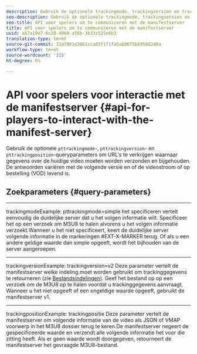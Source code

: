 ```yaml
---
description: Gebruik de optionele trackingmode, trackingversion en trackingposition queryparameters om URL's te verkrijgen waarnaar gegevens over de huidige video worden verzonden en bijgehouden. De antwoorden variëren met de volgende versie en of de videostroom of op bestelling (VOD) levend is.
seo-description: Gebruik de optionele trackingmode, trackingversion en trackingposition queryparameters om URL's te verkrijgen waarnaar gegevens over de huidige video worden verzonden en bijgehouden. De antwoorden variëren met de volgende versie en of de videostroom of op bestelling (VOD) levend is.
seo-title: API voor spelers om te communiceren met de manifestserver
title: API voor spelers om te communiceren met de manifestserver
uuid: ab7a19e7-6c28-4960-a56b-3b33c525e6b3
translation-type: tm+mt
source-git-commit: 32a7901e3061cca03f1f1fa5ab06f5bb950d248a
workflow-type: tm+mt
source-wordcount: '315'
ht-degree: 0%

---
```



# API voor spelers voor interactie met de manifestserver {#api-for-players-to-interact-with-the-manifest-server}

Gebruik de optionele `pttrackingmode`-, `pttrackingversion`- en `pttrackingposition`-queryparameters om URL&#39;s te verkrijgen waarnaar gegevens over de huidige video moeten worden verzonden en bijgehouden. De antwoorden variëren met de volgende versie en of de videostroom of op bestelling (VOD) levend is.

## Zoekparameters {#query-parameters}

****
trackingmodeExample: pttrackingmode=simple het specificeren vertelt eenvoudig de duidelijke server dat u het volgen informatie wilt.
Specificeer het op een verzoek om M3U8 te halen alvorens u het volgen informatie verzoekt.Wanneer u het niet specificeert, keert de duidelijke server volgende informatie in de markeringen #EXT-X-MARKER terug.
Of als u een andere geldige waarde dan simple opgeeft, wordt het bijhouden van de server aangeroepen.

****
trackingversionExample: trackingversion=v2 Deze parameter vertelt de manifestserver welke indeling moet worden gebruikt om trackinggegevens te retourneren (zie  [Bestandsindelingen](../../msapi-topics/ms-list-file-formats/ms-api-file-formats.md)).
Geef het bestand op op een verzoek om de M3U8 op te halen voordat u trackinggegevens aanvraagt. Wanneer u het niet opgeeft of een ongeldige waarde opgeeft, gebruikt de manifestserver v1.

****
trackingpositionExample: trackingpositie Deze parameter vertelt de manifestserver om volgende informatie van de video als JSON of VMAP voorwerp in het M3U8 dossier terug te keren.De manifestserver negeert de gespecificeerde waarde en verzendt alle volgende informatie het voor die zitting heeft. Als er geen waarde wordt doorgegeven, retourneert de manifestserver het gevraagde M3U8-bestand.
